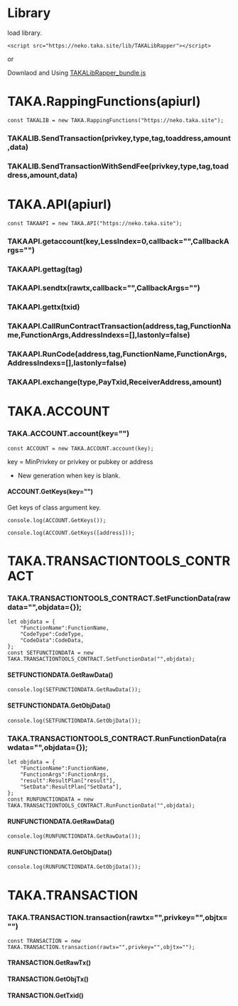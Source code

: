 Library
====

load library.

	<script src="https://neko.taka.site/lib/TAKALibRapper"></script>

or

Downlaod and Using [TAKALibRapper_bundle.js](https://github.com/uzuracanfly/TAKA/blob/master/UI/lib/TAKALibRapper_bundle.js)









# TAKA.RappingFunctions(apiurl)

	const TAKALIB = new TAKA.RappingFunctions("https://neko.taka.site");


### TAKALIB.SendTransaction(privkey,type,tag,toaddress,amount,data)

### TAKALIB.SendTransactionWithSendFee(privkey,type,tag,toaddress,amount,data)







# TAKA.API(apiurl)

	const TAKAAPI = new TAKA.API("https://neko.taka.site");

### TAKAAPI.getaccount(key,LessIndex=0,callback="",CallbackArgs="")

### TAKAAPI.gettag(tag)

### TAKAAPI.sendtx(rawtx,callback="",CallbackArgs="")

### TAKAAPI.gettx(txid)

### TAKAAPI.CallRunContractTransaction(address,tag,FunctionName,FunctionArgs,AddressIndexs=[],lastonly=false)

### TAKAAPI.RunCode(address,tag,FunctionName,FunctionArgs,AddressIndexs=[],lastonly=false)

### TAKAAPI.exchange(type,PayTxid,ReceiverAddress,amount)








# TAKA.ACCOUNT

### TAKA.ACCOUNT.account(key="")

	const ACCOUNT = new TAKA.ACCOUNT.account(key);

key = MinPrivkey or privkey or pubkey or address
* New generation when key is blank.

#### ACCOUNT.GetKeys(key="")

Get keys of class argument key.

	console.log(ACCOUNT.GetKeys());

	console.log(ACCOUNT.GetKeys([address]));







# TAKA.TRANSACTIONTOOLS_CONTRACT

### TAKA.TRANSACTIONTOOLS_CONTRACT.SetFunctionData(rawdata="",objdata={});

	let objdata = {
		"FunctionName":FunctionName,
		"CodeType":CodeType,
		"CodeData":CodeData,
	};
	const SETFUNCTIONDATA = new TAKA.TRANSACTIONTOOLS_CONTRACT.SetFunctionData("",objdata);


#### SETFUNCTIONDATA.GetRawData()

	console.log(SETFUNCTIONDATA.GetRawData());

#### SETFUNCTIONDATA.GetObjData()

	console.log(SETFUNCTIONDATA.GetObjData());








### TAKA.TRANSACTIONTOOLS_CONTRACT.RunFunctionData(rawdata="",objdata={});

	let objdata = {
		"FunctionName":FunctionName,
		"FunctionArgs":FunctionArgs,
		"result":ResultPlan["result"],
		"SetData":ResultPlan["SetData"],
	};
	const RUNFUNCTIONDATA = new TAKA.TRANSACTIONTOOLS_CONTRACT.RunFunctionData("",objdata);

#### RUNFUNCTIONDATA.GetRawData()

	console.log(RUNFUNCTIONDATA.GetRawData());

#### RUNFUNCTIONDATA.GetObjData()

	console.log(RUNFUNCTIONDATA.GetObjData());








# TAKA.TRANSACTION

### TAKA.TRANSACTION.transaction(rawtx="",privkey="",objtx="")

	const TRANSACTION = new TAKA.TRANSACTION.transaction(rawtx="",privkey="",objtx="");

#### TRANSACTION.GetRawTx()

#### TRANSACTION.GetObjTx()

#### TRANSACTION.GetTxid()